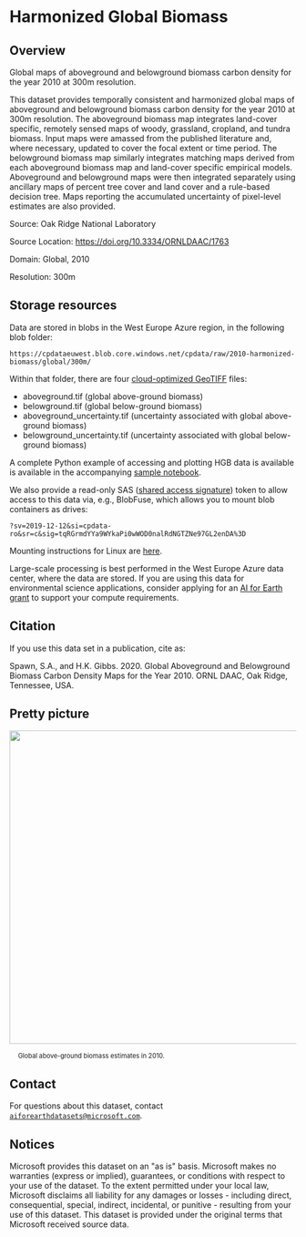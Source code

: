 # Harmonized Global Biomass

## Overview

Global maps of aboveground and belowground biomass carbon density for the year 2010 at 300m resolution.

This dataset provides temporally consistent and harmonized global maps of aboveground and belowground biomass carbon density for the year 2010 at 300m resolution. The aboveground biomass map integrates land-cover specific, remotely sensed maps of woody, grassland, cropland, and tundra biomass. Input maps were amassed from the published literature and, where necessary, updated to cover the focal extent or time period. The belowground biomass map similarly integrates matching maps derived from each aboveground biomass map and land-cover specific empirical models. Aboveground and belowground maps were then integrated separately using ancillary maps of percent tree cover and land cover and a rule-based decision tree. Maps reporting the accumulated uncertainty of pixel-level estimates are also provided.

Source: Oak Ridge National Laboratory

Source Location: <https://doi.org/10.3334/ORNLDAAC/1763>

Domain: Global, 2010

Resolution: 300m


## Storage resources

Data are stored in blobs in the West Europe Azure region, in the following blob folder:

`https://cpdataeuwest.blob.core.windows.net/cpdata/raw/2010-harmonized-biomass/global/300m/`


Within that folder, there are four [cloud-optimized GeoTIFF](https://www.cogeo.org/) files:

* aboveground.tif (global above-ground biomass)
* belowground.tif (global below-ground biomass)
* aboveground_uncertainty.tif (uncertainty associated with global above-ground biomass)
* belowground_uncertainty.tif (uncertainty associated with global below-ground biomass)

A complete Python example of accessing and plotting HGB data is available is available in the accompanying [sample notebook](hgb.ipynb).

We also provide a read-only SAS (<a href="https://docs.microsoft.com/en-us/azure/storage/common/storage-sas-overview">shared access signature</a>) token to allow access to this data via, e.g., BlobFuse, which allows you to mount blob containers as drives:

`?sv=2019-12-12&si=cpdata-ro&sr=c&sig=tqRGrmdYYa9WYkaPi0wWOD0nalRdNGTZNe97GL2enDA%3D`

Mounting instructions for Linux are [here](https://docs.microsoft.com/en-us/azure/storage/blobs/storage-how-to-mount-container-linux).

Large-scale processing is best performed in the West Europe Azure data center, where the data are stored.  If you are using this data for environmental science applications, consider applying for an [AI for Earth grant](http://aka.ms/ai4egrants) to support your compute requirements.


## Citation

If you use this data set in a publication, cite as:

Spawn, S.A., and H.K. Gibbs. 2020. Global Aboveground and Belowground Biomass Carbon Density Maps for the Year 2010. ORNL DAAC, Oak Ridge, Tennessee, USA.


## Pretty picture

<img src="https://ai4edatasetspublicassets.blob.core.windows.net/assets/aod_images/hgb.png" width=550px;><br/>

<p style="font-size:80%;margin-left:15px;">Global above-ground biomass estimates in 2010.</p>


## Contact

For questions about this dataset, contact [`aiforearthdatasets@microsoft.com`](mailto:aiforearthdatasets@microsoft.com?subject=hgb%20question).


## Notices

Microsoft provides this dataset on an "as is" basis.  Microsoft makes no warranties (express or implied), guarantees, or conditions with respect to your use of the dataset.  To the extent permitted under your local law, Microsoft disclaims all liability for any damages or losses - including direct, consequential, special, indirect, incidental, or punitive - resulting from your use of this dataset.  This dataset is provided under the original terms that Microsoft received source data.
